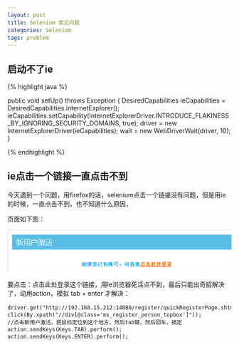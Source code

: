 ```yaml
---
layout: post
title: Selenium 常见问题
categories: Selenium
tags: problem
---
```


## 启动不了ie

{% highlight java %}

public void setUp() throws Exception {
        DesiredCapabilities ieCapabilities = DesiredCapabilities.internetExplorer();
        ieCapabilities.setCapability(InternetExplorerDriver.INTRODUCE_FLAKINESS_BY_IGNORING_SECURITY_DOMAINS, true);
        driver = new InternetExplorerDriver(ieCapabilities);
        wait = new WebDriverWait(driver, 10);
} 

{% endhighlight %}

## ie点击一个链接一直点击不到

今天遇到一个问题，用firefox的话，selenium点击一个链接没有问题，但是用ie的时候，一直点击不到，也不知道什么原因，

页面如下图：

<img src="/media/img/selenium-click.jpg">

要点击：点击此处登录这个链接，用Ie浏览器死活点不到，最后只能出奇招解决了，动用action，模拟 tab + enter 才解决：

    driver.get("http://192.168.15.212:14080/register/quickRegisterPage.shtml");
    click(By.xpath("//div[@class='ms_register_person_topbox']"));
    //点击新用户激活，把鼠标定位到这个地方，然后tab键，然后回车，搞定
    action.sendKeys(Keys.TAB).perform();
    action.sendKeys(Keys.ENTER).perform();

